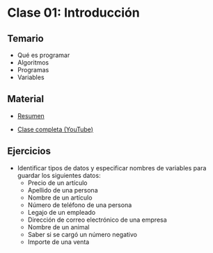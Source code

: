 # Clase 01: Introducción

## Temario
    
* Qué es programar
* Algoritmos
* Programas
* Variables
  
## Material

* [Resumen](https://www.xmind.net/m/2gCWxr)

* [Clase completa (YouTube)](https://youtu.be/2bk4XWN-ng4)


## Ejercicios 

* Identificar tipos de datos y especificar nombres de variables para guardar los siguientes datos:
  * Precio de un artículo
  * Apellido de una persona
  * Nombre de un artículo
  * Número de teléfono de una persona
  * Legajo de un empleado
  * Dirección de correo electrónico de una empresa
  * Nombre de un animal
  * Saber si se cargó un número negativo
  * Importe de una venta
